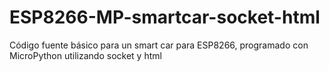 # ESP8266-MP-smartcar-socket-html
Código fuente básico para un smart car para ESP8266, programado con MicroPython utilizando socket y html
